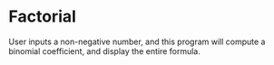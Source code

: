 # Factorial
User inputs a non-negative number, and this program will compute a binomial coefficient, and display the entire formula.
